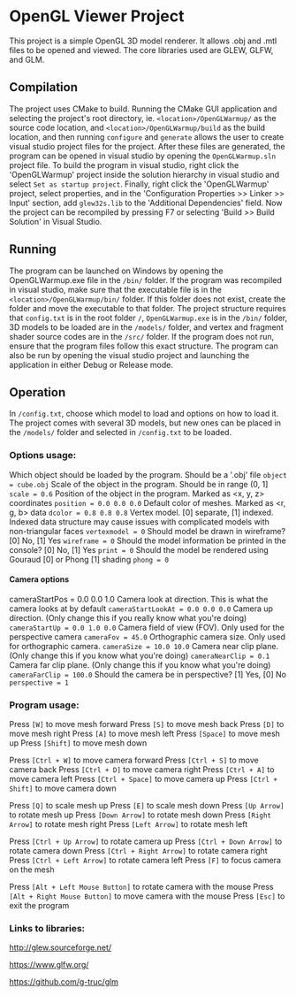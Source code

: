 # OpenGL Viewer Project
This project is a simple OpenGL 3D model renderer. It allows .obj and .mtl files to be opened and viewed. The core libraries used are GLEW, GLFW, and GLM.

## Compilation
The project uses CMake to build. Running the CMake GUI application and selecting the project's root directory, ie. `<location>/OpenGLWarmup/` as the source code location, and `<location>/OpenGLWarmup/build` as the build location, and then running `configure` and `generate` allows the user to create visual studio project files for the project. After these files are generated, the program can be opened in visual studio by opening the `OpenGLWarmup.sln` project file. To build the program in visual studio, right click the 'OpenGLWarmup' project inside the solution hierarchy in visual studio and select `Set as startup project`. Finally, right click the 'OpenGLWarmup' project, select properties, and in the 'Configuration Properties >> Linker >> Input' section, add `glew32s.lib` to the 'Additional Dependencies' field. Now the project can be recompiled by pressing F7 or selecting 'Build >> Build Solution' in Visual Studio.

## Running
The program can be launched on Windows by opening the OpenGLWarmup.exe file in the `/bin/` folder. If the program was recompiled in visual studio, make sure that the executable file is in the `<location>/OpenGLWarmup/bin/` folder. If this folder does not exist, create the folder and move the executable to that folder. The project structure requires that `config.txt` is in the root folder `/`, `OpenGLWarmup.exe` is in the `/bin/` folder, 3D models to be loaded are in the `/models/` folder, and vertex and fragment shader source codes are in the `/src/` folder. If the program does not run, ensure that the program files follow this exact structure.
The program can also be run by opening the visual studio project and launching the application in either Debug or Release mode.

## Operation
In `/config.txt`, choose which model to load and options on how to load it. The project comes with several 3D models, but new ones can be placed in the `/models/` folder and selected in `/config.txt` to be loaded.

### Options usage:
Which object should be loaded by the program. Should be a '.obj' file
`object = cube.obj`
Scale of the object in the program. Should be in range (0, 1]
`scale = 0.6`
Position of the object in the program. Marked as <x, y, z> coordinates
`position = 0.0 0.0 0.0`
Default color of meshes. Marked as <r, g, b> data
`dcolor = 0.8 0.8 0.8`
Vertex model. [0] separate, [1] indexed. Indexed data structure may cause issues with complicated models with non-triangular faces
`vertexmodel = 0`
Should model be drawn in wireframe? [0] No, [1] Yes
`wireframe = 0`
Should the model information be printed in the console? [0] No, [1] Yes
`print = 0`
Should the model be rendered using Gouraud [0] or Phong [1] shading
`phong = 0`
#### Camera options
cameraStartPos = 0.0 0.0 1.0
Camera look at direction. This is what the camera looks at by default
`cameraStartLookAt = 0.0 0.0 0.0`
Camera up direction. (Only change this if you really know what you're doing)
`cameraStartUp = 0.0 1.0 0.0`
Camera field of view (FOV). Only used for the perspective camera
`cameraFov = 45.0`
Orthographic camera size. Only used for orthographic camera.
`cameraSize = 10.0 10.0`
Camera near clip plane. (Only change this if you know what you're doing)
`cameraNearClip = 0.1`
Camera far clip plane. (Only change this if you know what you're doing)
`cameraFarClip = 100.0`
Should the camera be in perspective? [1] Yes, [0] No
`perspective = 1`

### Program usage:
Press `[W]` to move mesh forward
Press `[S]` to move mesh back
Press `[D]` to move mesh right
Press `[A]` to move mesh left
Press `[Space]` to move mesh up
Press `[Shift]` to move mesh down

Press `[Ctrl + W]` to move camera forward
Press `[Ctrl + S]` to move camera back
Press `[Ctrl + D]` to move camera right
Press `[Ctrl + A]` to move camera left
Press `[Ctrl + Space]` to move camera up
Press `[Ctrl + Shift]` to move camera down

Press `[Q]` to scale mesh up
Press `[E]` to scale mesh down
Press `[Up Arrow]` to rotate mesh up
Press `[Down Arrow]` to rotate mesh down
Press `[Right Arrow]` to rotate mesh right
Press `[Left Arrow]` to rotate mesh left

Press `[Ctrl + Up Arrow]` to rotate camera up
Press `[Ctrl + Down Arrow]` to rotate camera down
Press `[Ctrl + Right Arrow]` to rotate camera right
Press `[Ctrl + Left Arrow]` to rotate camera left
Press `[F]` to focus camera on the mesh

Press `[Alt + Left Mouse Button]` to rotate camera with the mouse
Press `[Alt + Right Mouse Button]` to move camera with the mouse
Press `[Esc]` to exit the program

### Links to libraries:
http://glew.sourceforge.net/

https://www.glfw.org/

https://github.com/g-truc/glm
